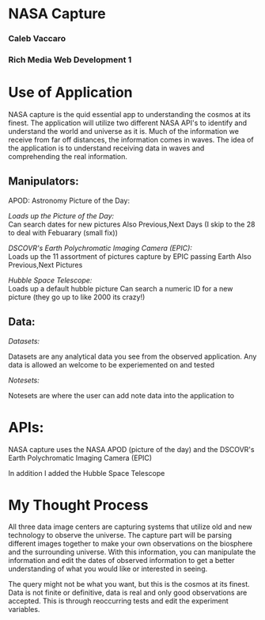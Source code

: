 # NASA Capture
### Caleb Vaccaro
### Rich Media Web Development 1

# Use of Application
NASA capture is the quid essential app to understanding the cosmos at its finest.
The application will utilize two different NASA API's to identify and understand 
the world and universe as it is. Much of the information we receive from far off
distances, the information comes in waves. The idea of the application is to understand
receiving data in waves and comprehending the real information.

## Manipulators:

APOD: Astronomy Picture of the Day:

*Loads up the Picture of the Day:*<br>
Can search dates for new pictures
Also Previous,Next Days (I skip to the 28 to deal with Febuarary (small fix))

*DSCOVR's Earth Polychromatic Imaging Camera (EPIC):*<br>
Loads up the 11 assortment of pictures capture by EPIC passing Earth
Also Previous,Next Pictures

*Hubble Space Telescope:*<br>
Loads up a default hubble picture
Can search a numeric ID for a new picture (they go up to like 2000 its crazy!)

## Data:

*Datasets:*

Datasets are any analytical data you see from the observed application.
Any data is allowed an welcome to be experiemented on and tested

*Notesets:*

Notesets are where the user can add note data into the application to 

# APIs:
NASA capture uses the NASA APOD (picture of the day) and the DSCOVR's Earth Polychromatic Imaging Camera (EPIC) <br>

In addition I added the Hubble Space Telescope
<br>

# My Thought Process
All three data image centers are capturing systems that utilize old and new technology to observe the universe.
The capture part will be parsing different images together to make your own observations on the biosphere and the surrounding 
universe. With this information, you can manipulate the information and edit the dates of observed information to get
a better understanding of what you would like or interested in seeing.

The query might not be what you want, but this is the cosmos at its finest. Data is not finite or definitive,
data is real and only good observations are accepted. This is through reoccurring tests and edit the 
experiment variables.
